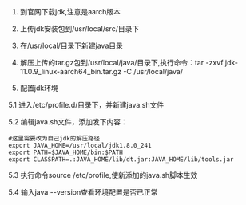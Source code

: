 1. 到官网下载jdk,注意是aarch版本

2. 上传jdk安装包到/usr/local/src/目录下

3. 在/usr/local/目录下新建java目录

4. 解压上传的tar.gz包到/usr/local/java/目录下,执行命令：tar -zxvf jdk-11.0.9_linux-aarch64_bin.tar.gz -C /usr/local/java/

5. 配置jdk环境

5.1 进入/etc/profile.d/目录下，并新建java.sh文件

5.2 编辑java.sh文件，添加发下内容：
```
#这里需要改为自己jdk的解压路径
export JAVA_HOME=/usr/local/jdk1.8.0_241 
export PATH=$JAVA_HOME/bin:$PATH
export CLASSPATH=.:JAVA_HOME/lib/dt.jar:JAVA_HOME/lib/tools.jar
```

5.3 执行命令source /etc/profile,使新添加的java.sh脚本生效

5.4 输入java --version查看环境配置是否已正常





